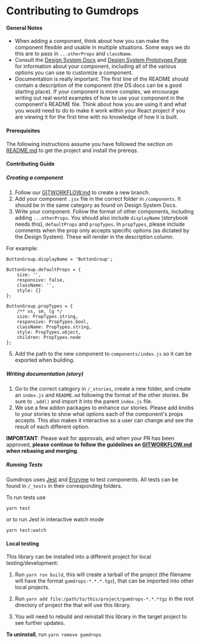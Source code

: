 # Contributing to Gumdrops

#### General Notes

* When adding a component, think about how you can make the component flexible and usable in multiple situations. Some ways we do this are to pass in `...otherProps` and `className`.
* Consult the [Design System Docs](https://ds.gumgum.com/stable/css) and [Design System Prototypes Page](https://ds.gumgum.com/stable) for information about your component, including all of the various options you can use to customize a component.
* Documentation is really important. The first line of the README should contain a description of the component (the DS docs can be a good starting place). If your component is more complex, we encourage writing out real world examples of how to use your component in the component's README file. Think about how you are using it and what you would need to do to make it work within your React project if you are viewing it for the first time with no knowledge of how it is built.

#### Prerequisites

The following instructions assume you have followed the section on [README.md](README.md) to get the project and install the prereqs.

#### Contributing Guide

##### Creating a component

1. Follow our [GITWORKFLOW.md](GITWORKFLOW.md) to create a new branch.
2. Add your component `.jsx` file in the correct folder in `/components`. It should be in the same category as found on Design System Docs.
3. Write your component. Follow the format of other components, including adding `...otherProps`. You should also include `displayName` (storybook needs this), `defaultProps` and `propTypes`. In `propTypes`, please include comments when the prop only accepts specific options (as dictated by the Design System). These will render in the description column.

For example:

```
ButtonGroup.displayName = 'ButtonGroup';

ButtonGroup.defaultProps = {
    size: '',
    responsive: false,
    className: '',
    style: {}
};

ButtonGroup.propTypes = {
    /** xs, sm, lg */
    size: PropTypes.string,
    responsive: PropTypes.bool,
    className: PropTypes.string,
    style: PropTypes.object,
    children: PropTypes.node
};
```

5. Add the path to the new component to `components/index.js` so it can be exported when building.

##### Writing documentation (story)

1. Go to the correct category in `/_stories`, create a new folder, and create an `index.js` and `README.md` following the format of the other stories. Be sure to `.add()` and import it into the parent `index.js` file.
2. We use a few addon packages to enhance our stories. Please add knobs to your stories to show what options each of the component's props accepts. This also makes it interactive so a user can change and see the result of each different option.

**IMPORTANT**: Please wait for approvals, and when your PR has been approved, **please continue to follow the guidelines on [GITWORKFLOW.md](GITWORKFLOW.md) when rebasing and merging**.

##### Running Tests

Gumdrops uses [Jest](https://jestjs.io/docs/en/getting-started) and [Enzyme](http://airbnb.io/enzyme/) to test components. All tests can be found in `/_tests` in their corresponding folders.

To run tests use

```
yarn test
```

or to run Jest in interactive watch mode

```
yarn test:watch
```

#### Local testing

This library can be installed into a different project for local testing/development:

1. Run `yarn run build`, this will create a tarball of the project (the filename will have the format `gumdrops-*.*.*.tgz`), that can be imported into other local projects.

2. Run `yarn add file:/path/to/this/project/gumdrops-*.*.*tgz` in the root directory of project the that will use this library.

3. You will need to rebuild and reinstall this library in the target project to see further updates.

**To uninstall**, run `yarn remove gumdrops`
